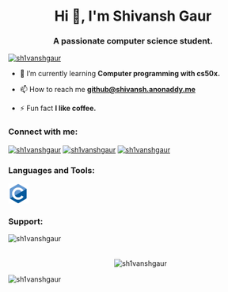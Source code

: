 <h1 align="center">Hi 👋, I'm Shivansh Gaur</h1>
<h3 align="center">A passionate computer science student.</h3>

<p align="left"> <a href="https://github.com/ryo-ma/github-profile-trophy"><img src="https://github-profile-trophy.vercel.app/?username=sh1vanshgaur" alt="sh1vanshgaur" /></a> </p>

- 🌱 I’m currently learning **Computer programming with cs50x.**

- 📫 How to reach me **github@shivansh.anonaddy.me**

- ⚡ Fun fact **I like coffee.**

<h3 align="left">Connect with me:</h3>
<p align="left">
<a href="https://twitter.com/sh1vanshgaur" target="blank"><img align="center" src="https://raw.githubusercontent.com/rahuldkjain/github-profile-readme-generator/master/src/images/icons/Social/twitter.svg" alt="sh1vanshgaur" height="30" width="40" /></a>
<a href="https://linkedin.com/in/sh1vanshgaur" target="blank"><img align="center" src="https://raw.githubusercontent.com/rahuldkjain/github-profile-readme-generator/master/src/images/icons/Social/linked-in-alt.svg" alt="sh1vanshgaur" height="30" width="40" /></a>
<a href="https://instagram.com/sh1vanshgaur" target="blank"><img align="center" src="https://raw.githubusercontent.com/rahuldkjain/github-profile-readme-generator/master/src/images/icons/Social/instagram.svg" alt="sh1vanshgaur" height="30" width="40" /></a>
</p>

<h3 align="left">Languages and Tools:</h3>
<p align="left"> <a href="https://www.cprogramming.com/" target="_blank" rel="noreferrer"> <img src="https://raw.githubusercontent.com/devicons/devicon/master/icons/c/c-original.svg" alt="c" width="40" height="40"/> </a> </p>

<h3 align="left">Support:</h3>
<p><a href="https://www.buymeacoffee.com/sh1vanshgaur"> <img align="left" src="https://cdn.buymeacoffee.com/buttons/v2/default-yellow.png" height="50" width="210" alt="sh1vanshgaur" /></a></p><br><br>

<p>&nbsp;<img align="center" src="https://github-readme-stats.vercel.app/api?username=sh1vanshgaur&show_icons=true&locale=en" alt="sh1vanshgaur" /></p>

<p><img align="center" src="https://github-readme-streak-stats.herokuapp.com/?user=sh1vanshgaur&" alt="sh1vanshgaur" /></p>
